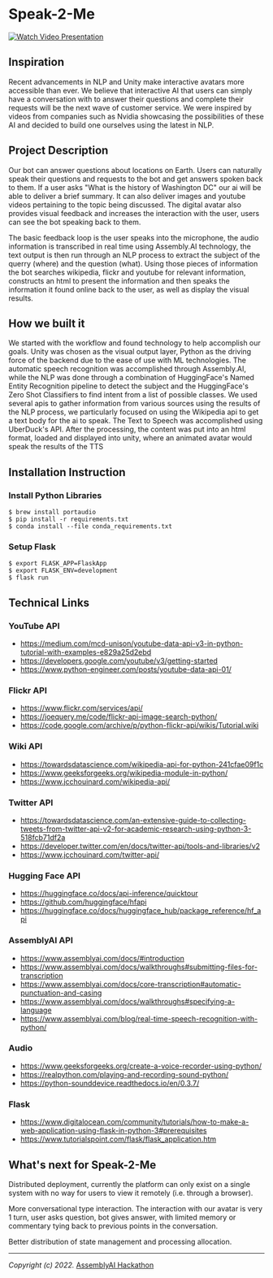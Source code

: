 # Speak-2-Me
[![Watch Video Presentation](https://i.ytimg.com/an_webp/318jiesm8wo/mqdefault_6s.webp?du=3000&sqp=COyk2JwG&rs=AOn4CLAWTtpyjfSu38pcbCNUl4wJ8ystqg)](https://youtu.be/318jiesm8wo)

## Inspiration
Recent advancements in NLP and Unity make interactive avatars more accessible than ever. We believe that interactive AI that users can simply have a conversation with to answer their questions and complete their requests will be the next wave of customer service. We were inspired by videos from companies such as Nvidia showcasing the possibilities of these AI and decided to build one ourselves using the latest in NLP.

## Project Description
Our bot can answer questions about locations on Earth. Users can naturally speak their questions and requests to the bot and get answers spoken back to them. If a user asks "What is the history of Washington DC" our ai will be able to deliver a brief summary. It can also deliver images and youtube videos pertaining to the topic being discussed. The digital avatar also provides visual feedback and increases the interaction with the user, users can see the bot speaking back to them. 

The basic feedback loop is the user speaks into the microphone, the audio information is transcribed in real time using Assembly.AI technology, the text output is then run through an NLP process to extract the subject of the querry (where) and the question (what). Using those pieces of information the bot searches wikipedia, flickr and youtube for relevant information, constructs an html to present the information and then speaks the information it found online back to the user, as well as display the visual results. 

## How we built it
We started with the workflow and found technology to help accomplish our goals. Unity was chosen as the visual output layer, Python as the driving force of the backend due to the ease of use with ML technologies. The automatic speech recognition was accomplished through Assembly.AI, while the NLP was done through a combination of HuggingFace's Named Entity Recognition pipeline to detect the subject and the HuggingFace's Zero Shot Classifiers to find intent from a list of possible classes. We used several apis to gather information from various sources using the results of the NLP process, we particularly focused on using the Wikipedia api to get a text body for the ai to speak. The Text to Speech was accomplished using UberDuck's API. After the processing, the content was put into an html format, loaded and displayed into unity, where an animated avatar would speak the results of the TTS

## Installation Instruction
### Install Python Libraries
```
$ brew install portaudio
$ pip install -r requirements.txt
$ conda install --file conda_requirements.txt
```

### Setup Flask
```
$ export FLASK_APP=FlaskApp
$ export FLASK_ENV=development
$ flask run
```

## Technical Links

### YouTube API
- https://medium.com/mcd-unison/youtube-data-api-v3-in-python-tutorial-with-examples-e829a25d2ebd
- https://developers.google.com/youtube/v3/getting-started
- https://www.python-engineer.com/posts/youtube-data-api-01/

### Flickr API
- https://www.flickr.com/services/api/
- https://joequery.me/code/flickr-api-image-search-python/
- https://code.google.com/archive/p/python-flickr-api/wikis/Tutorial.wiki

### Wiki API
- https://towardsdatascience.com/wikipedia-api-for-python-241cfae09f1c
- https://www.geeksforgeeks.org/wikipedia-module-in-python/
- https://www.jcchouinard.com/wikipedia-api/

### Twitter API
- https://towardsdatascience.com/an-extensive-guide-to-collecting-tweets-from-twitter-api-v2-for-academic-research-using-python-3-518fcb71df2a
- https://developer.twitter.com/en/docs/twitter-api/tools-and-libraries/v2
- https://www.jcchouinard.com/twitter-api/

### Hugging Face API
- https://huggingface.co/docs/api-inference/quicktour
- https://github.com/huggingface/hfapi
- https://huggingface.co/docs/huggingface_hub/package_reference/hf_api

### AssemblyAI API
- https://www.assemblyai.com/docs/#introduction
- https://www.assemblyai.com/docs/walkthroughs#submitting-files-for-transcription
- https://www.assemblyai.com/docs/core-transcription#automatic-punctuation-and-casing
- https://www.assemblyai.com/docs/walkthroughs#specifying-a-language
- https://www.assemblyai.com/blog/real-time-speech-recognition-with-python/

### Audio
- https://www.geeksforgeeks.org/create-a-voice-recorder-using-python/
- https://realpython.com/playing-and-recording-sound-python/
- https://python-sounddevice.readthedocs.io/en/0.3.7/

### Flask
- https://www.digitalocean.com/community/tutorials/how-to-make-a-web-application-using-flask-in-python-3#prerequisites
- https://www.tutorialspoint.com/flask/flask_application.htm

## What's next for Speak-2-Me
Distributed deployment, currently the platform can only exist on a single system with no way for users to view it remotely (i.e. through a browser). 

More conversational type interaction. The interaction with our avatar is very 1 turn, user asks question, bot gives answer, with limited memory or commentary tying back to previous points in the conversation. 

Better distribution of state management and processing allocation. 

---
*Copyright (c) 2022.* [AssemblyAI Hackathon](https://hackathon.assemblyai.com/)